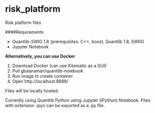 # risk_platform
Risk platform files

####Requirements

- Quantlib-SWIG 1.8 (prerequisites: C++, boost, Quantlib 1.8, SWIG)
- Jupyter Notebook

__Alternatively, you can use Docker__

1. Download Docker (can use Kitematic as a GUI)
2. Pull gbalaraman/quantlib-notebook
3. Run image to create container 
4. Open http://localhost:8888/

Files will be locally hosted.

Currently using Quantlib Python using Jupyter (iPython) Notebook. 
Files with extension .ipyn can be exported as a .py file. 
